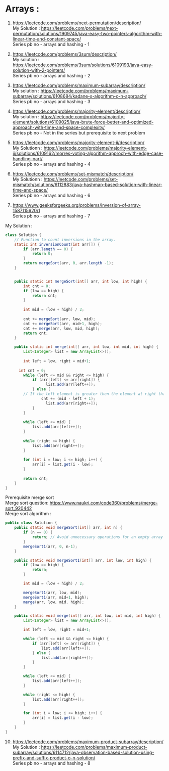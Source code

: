 # Arrays :

1. https://leetcode.com/problems/next-permutation/description/  
My Solution : https://leetcode.com/problems/next-permutation/solutions/1909745/java-easy-two-pointers-algorithm-with-linear-time-and-constant-space/  
Series pb no - arrays and hashing - 1

2. https://leetcode.com/problems/3sum/description/  
My solution : https://leetcode.com/problems/3sum/solutions/6109193/java-easy-solution-with-2-pointers/  
Series pb no - arrays and hashing - 2

4. https://leetcode.com/problems/maximum-subarray/description/  
My solution : https://leetcode.com/problems/maximum-subarray/solutions/6108684/kadane-s-algorithm-o-n-approach/  
Series pb no - arrays and hashing - 3

6. https://leetcode.com/problems/majority-element/description/  
My solution : https://leetcode.com/problems/majority-element/solutions/6109025/java-brute-force-better-and-optimized-approach-with-time-and-space-complexity/  
Series pb no - Not in the series but prerequisite to next problem

7. https://leetcode.com/problems/majority-element-ii/description/  
My Solutionn : https://leetcode.com/problems/majority-element-ii/solutions/6109162/morres-voting-algorithm-approch-with-edge-case-handling-part/  
Series pb no - arrays and hashing - 4

8. https://leetcode.com/problems/set-mismatch/description/  
My Solutionn : https://leetcode.com/problems/set-mismatch/solutions/6112883/java-hashmap-based-solution-with-linear-time-and-space/  
Series pb no - arrays and hashing - 6

9. https://www.geeksforgeeks.org/problems/inversion-of-array-1587115620/1  
Series pb no - arrays and hashing - 7  

My Solution :
```java
class Solution {
    // Function to count inversions in the array.
    static int inversionCount(int arr[]) {
        if (arr.length == 0) {
            return 0;
        }
        return mergeSort(arr, 0, arr.length -1);
    }


	public static int mergeSort(int[] arr, int low, int high) {
	    int cnt = 0;
  		if (low == high) {
  			return cnt;
  		}
  
  		int mid = (low + high) / 2;
  
  		cnt += mergeSort(arr, low, mid);
  		cnt += mergeSort(arr, mid+1, high);
  		cnt += merge(arr, low, mid, high);
  		return cnt;
	}

	public static int merge(int[] arr, int low, int mid, int high) {
  		List<Integer> list = new ArrayList<>();
  
  		int left = low, right = mid+1;
  
      int cnt = 0;
  		while (left <= mid && right <= high) {
  			if (arr[left] <= arr[right]) {
  				  list.add(arr[left++]);
  			} else {
        // If the left element is greater then the element at right that means it will form the pairs with the right element with all elements till mid from left so increment the count by (mid - left +1)
  			    cnt += (mid - left + 1);
  				  list.add(arr[right++]);
  			}
  		}
  
  		while (left <= mid) {
  			list.add(arr[left++]);
  		}
  
  		while (right <= high) {
  			list.add(arr[right++]);
  		}
  
  		for (int i = low; i <= high; i++) {
  			arr[i] = list.get(i - low);
  		}
  		
  		return cnt;
  	}
}
```

Prerequisite merge sort  
Merge sort question: https://www.naukri.com/code360/problems/merge-sort_920442  
Merge sort algorithm :  

```java
public class Solution {
	public static void mergeSort(int[] arr, int n) {
		if (n == 0) {
			return; // Avoid unnecessary operations for an empty array
		}
		mergeSort1(arr, 0, n-1);
	}

	public static void mergeSort1(int[] arr, int low, int high) {
		if (low == high) {
			return;
		}

		int mid = (low + high) / 2;

		mergeSort1(arr, low, mid);
		mergeSort1(arr, mid+1, high);
		merge(arr, low, mid, high);
	}

	public static void merge(int[] arr, int low, int mid, int high) {
		List<Integer> list = new ArrayList<>();

		int left = low, right = mid+1;

		while (left <= mid && right <= high) {
			if (arr[left] <= arr[right]) {
				list.add(arr[left++]);
			} else {
				list.add(arr[right++]);
			}
		}

		while (left <= mid) {
			list.add(arr[left++]);
		}

		while (right <= high) {
			list.add(arr[right++]);
		}

		for (int i = low; i <= high; i++) {
			arr[i] = list.get(i - low);
		}
	}
}
```

10. https://leetcode.com/problems/maximum-product-subarray/description/  
My Solution : https://leetcode.com/problems/maximum-product-subarray/solutions/6114712/java-observation-based-solution-using-prefix-and-suffix-product-o-n-solution/  
Series pb no - arrays and hashing - 8  






